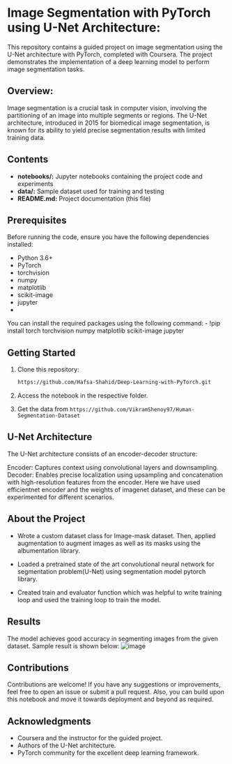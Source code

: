 # Image Segmentation with PyTorch using U-Net Architecture:

This repository contains a guided project on image segmentation using the U-Net architecture with PyTorch, completed with Coursera. The project demonstrates the implementation of a deep learning model to perform image segmentation tasks.

## Overview:

Image segmentation is a crucial task in computer vision, involving the partitioning of an image into multiple segments or regions. The U-Net architecture, introduced in 2015 for biomedical image segmentation, is known for its ability to yield precise segmentation results with limited training data.

## Contents

- **notebooks/:** Jupyter notebooks containing the project code and experiments
- **data/:** Sample dataset used for training and testing
- **README.md:** Project documentation (this file)

## Prerequisites

Before running the code, ensure you have the following dependencies installed:

- Python 3.6+
- PyTorch
- torchvision
- numpy
- matplotlib
- scikit-image
- jupyter
- 
You can install the required packages using the following command:
           - !pip install torch torchvision numpy matplotlib scikit-image jupyter
  
## Getting Started

1. Clone this repository:
   ```bash
   https://github.com/Hafsa-Shahid/Deep-Learning-with-PyTorch.git
   
2. Access the notebook in the respective folder.
  
3. Get the data from `https://github.com/VikramShenoy97/Human-Segmentation-Dataset`

## U-Net Architecture

The U-Net architecture consists of an encoder-decoder structure:

Encoder: Captures context using convolutional layers and downsampling.
Decoder: Enables precise localization using upsampling and concatenation with high-resolution features from the encoder.
Here we have used efficientnet encoder and the weights of imagenet dataset, and these can be experimented for different scenarios.

## About the Project

 - Wrote a custom dataset class for Image-mask dataset. Then, applied augmentation to augment images as well as its masks using the albumentation library.

 - Loaded a pretrained state of the art convolutional neural network for segmentation problem(U-Net) using segmentation model pytorch library. 

 - Created train and evaluator function which was helpful to write training loop and used the training loop to train the model.

## Results

The model achieves good accuracy in segmenting images from the given dataset. Sample result is shown below:
![image](https://github.com/user-attachments/assets/cc65137c-253c-4de0-8e31-22caf282164b)

## Contributions 
  
  Contributions are welcome! If you have any suggestions or improvements, feel free to open an issue or submit a pull request. Also, you can build upon this notebook and move it towards deployment and beyond as required.

## Acknowledgments

 - Coursera and the instructor for the guided project.
 - Authors of the U-Net architecture.
 - PyTorch community for the excellent deep learning framework.
